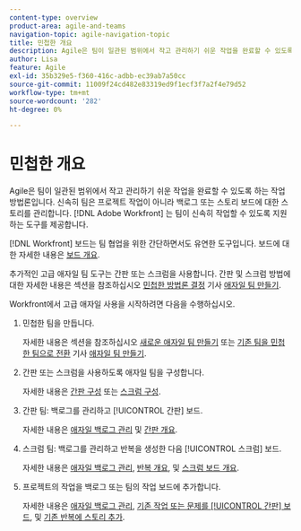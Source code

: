 ```yaml
---
content-type: overview
product-area: agile-and-teams
navigation-topic: agile-navigation-topic
title: 민첩한 개요
description: Agile은 팀이 일관된 범위에서 작고 관리하기 쉬운 작업을 완료할 수 있도록 하는 작업 방법론입니다. 신속히 팀은 프로젝트 작업이 아니라 백로그 또는 스토리 보드에 대한 스토리를 관리합니다. [!DNL Adobe Workfront] 는 팀이 신속히 작업할 수 있도록 지원하는 도구를 제공합니다.
author: Lisa
feature: Agile
exl-id: 35b329e5-f360-416c-adbb-ec39ab7a50cc
source-git-commit: 11009f24cd482e83319ed9f1ecf3f7a2f4e79d52
workflow-type: tm+mt
source-wordcount: '282'
ht-degree: 0%

---
```


# 민첩한 개요

Agile은 팀이 일관된 범위에서 작고 관리하기 쉬운 작업을 완료할 수 있도록 하는 작업 방법론입니다. 신속히 팀은 프로젝트 작업이 아니라 백로그 또는 스토리 보드에 대한 스토리를 관리합니다. [!DNL Adobe Workfront] 는 팀이 신속히 작업할 수 있도록 지원하는 도구를 제공합니다.

[!DNL Workfront] 보드는 팀 협업을 위한 간단하면서도 유연한 도구입니다. 보드에 대한 자세한 내용은 [보드 개요](../agile/boards-overview.md).

추가적인 고급 애자일 팀 도구는 간판 또는 스크럼을 사용합니다. 간판 및 스크럼 방법에 대한 자세한 내용은 섹션을 참조하십시오 [민첩한 방법론 결정](../agile/get-started-with-agile-in-workfront/create-an-agile-team.md#deciding) 기사 [애자일 팀 만들기](../agile/get-started-with-agile-in-workfront/create-an-agile-team.md).

Workfront에서 고급 애자일 사용을 시작하려면 다음을 수행하십시오.

1. 민첩한 팀을 만듭니다.

   자세한 내용은 섹션을 참조하십시오 [새로운 애자일 팀 만들기](../agile/get-started-with-agile-in-workfront/create-an-agile-team.md#creating-an-agile-team-from-scratch) 또는 [기존 팀을 민첩한 팀으로 전환](../agile/get-started-with-agile-in-workfront/create-an-agile-team.md#converting-an-existing-team-into-an-agaile-team) 기사 [애자일 팀 만들기](../agile/get-started-with-agile-in-workfront/create-an-agile-team.md).

1. 간판 또는 스크럼을 사용하도록 애자일 팀을 구성합니다.

   자세한 내용은 [간판 구성](../agile/get-started-with-agile-in-workfront/configure-kanban.md) 또는 [스크럼 구성](../agile/get-started-with-agile-in-workfront/configure-scrum.md).

1. 간판 팀: 백로그를 관리하고 [!UICONTROL 간판] 보드.

   자세한 내용은 [애자일 백로그 관리](../agile/work-in-an-agile-environment/manage-the-agile-backlog.md) 및 [간판 개요](../agile/use-kanban-in-an-agile-team/kanban-overview.md).

1. 스크럼 팀: 백로그를 관리하고 반복을 생성한 다음 [!UICONTROL 스크럼] 보드.

   자세한 내용은 [애자일 백로그 관리](../agile/work-in-an-agile-environment/manage-the-agile-backlog.md), [반복 개요](../agile/use-scrum-in-an-agile-team/iterations/iterations-overview.md), 및 [스크럼 보드 개요](../agile/use-scrum-in-an-agile-team/scrum-board/scrum-board-overview.md).

1. 프로젝트의 작업을 백로그 또는 팀의 작업 보드에 추가합니다.

   자세한 내용은 [애자일 백로그 관리](../agile/work-in-an-agile-environment/manage-the-agile-backlog.md), [기존 작업 또는 문제를 [!UICONTROL 간판] 보드](../agile/use-kanban-in-an-agile-team/add-existing-tasks-or-issues-to-the-kanban-board.md), 및 [기존 반복에 스토리 추가](../agile/use-scrum-in-an-agile-team/iterations/add-stories-to-existing-iteration.md).
